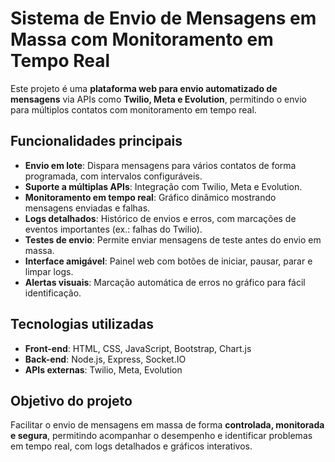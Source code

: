 # Sistema de Envio de Mensagens em Massa com Monitoramento em Tempo Real

Este projeto é uma **plataforma web para envio automatizado de mensagens** via APIs como **Twilio, Meta e Evolution**, permitindo o envio para múltiplos contatos com monitoramento em tempo real.

## Funcionalidades principais

* **Envio em lote**: Dispara mensagens para vários contatos de forma programada, com intervalos configuráveis.
* **Suporte a múltiplas APIs**: Integração com Twilio, Meta e Evolution.
* **Monitoramento em tempo real**: Gráfico dinâmico mostrando mensagens enviadas e falhas.
* **Logs detalhados**: Histórico de envios e erros, com marcações de eventos importantes (ex.: falhas do Twilio).
* **Testes de envio**: Permite enviar mensagens de teste antes do envio em massa.
* **Interface amigável**: Painel web com botões de iniciar, pausar, parar e limpar logs.
* **Alertas visuais**: Marcação automática de erros no gráfico para fácil identificação.

## Tecnologias utilizadas

* **Front-end**: HTML, CSS, JavaScript, Bootstrap, Chart.js
* **Back-end**: Node.js, Express, Socket.IO
* **APIs externas**: Twilio, Meta, Evolution

## Objetivo do projeto

Facilitar o envio de mensagens em massa de forma **controlada, monitorada e segura**, permitindo acompanhar o desempenho e identificar problemas em tempo real, com logs detalhados e gráficos interativos.
